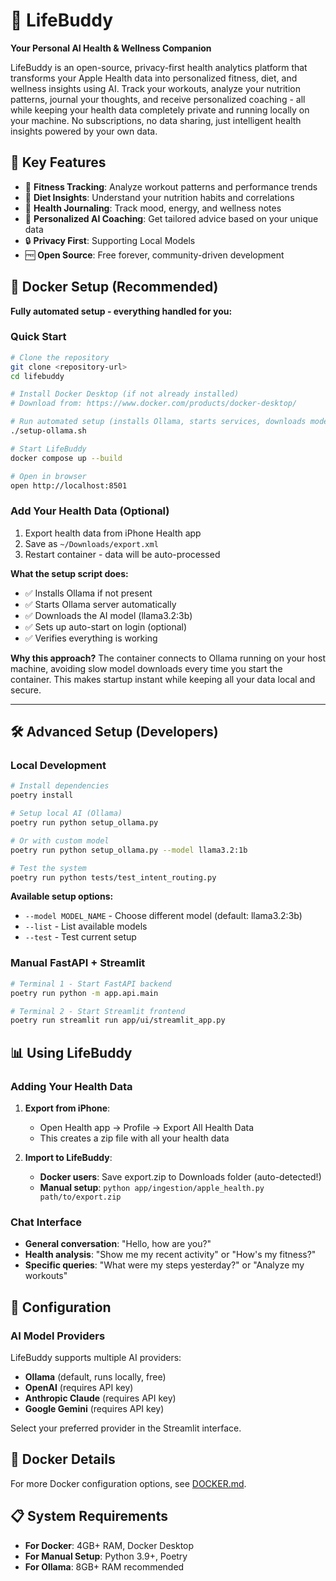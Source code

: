 # 🌟 LifeBuddy

**Your Personal AI Health & Wellness Companion**

LifeBuddy is an open-source, privacy-first health analytics platform that transforms your Apple Health data into personalized fitness, diet, and wellness insights using AI. Track your workouts, analyze your nutrition patterns, journal your thoughts, and receive personalized coaching - all while keeping your health data completely private and running locally on your machine. No subscriptions, no data sharing, just intelligent health insights powered by your own data.

## 🎯 Key Features

- 🏃 **Fitness Tracking**: Analyze workout patterns and performance trends
- 🥗 **Diet Insights**: Understand your nutrition habits and correlations
- 📝 **Health Journaling**: Track mood, energy, and wellness notes
- 🤖 **Personalized AI Coaching**: Get tailored advice based on your unique data
- 🔒 **Privacy First**: Supporting Local Models
- 🆓 **Open Source**: Free forever, community-driven development

## 🐳 Docker Setup (Recommended)

**Fully automated setup - everything handled for you:**

### Quick Start
```bash
# Clone the repository
git clone <repository-url>
cd lifebuddy

# Install Docker Desktop (if not already installed)
# Download from: https://www.docker.com/products/docker-desktop/

# Run automated setup (installs Ollama, starts services, downloads model)
./setup-ollama.sh

# Start LifeBuddy
docker compose up --build

# Open in browser
open http://localhost:8501
```

### Add Your Health Data (Optional)
1. Export health data from iPhone Health app
2. Save as `~/Downloads/export.xml` 
3. Restart container - data will be auto-processed

**What the setup script does:**
- ✅ Installs Ollama if not present
- ✅ Starts Ollama server automatically  
- ✅ Downloads the AI model (llama3.2:3b)
- ✅ Sets up auto-start on login (optional)
- ✅ Verifies everything is working

**Why this approach?** The container connects to Ollama running on your host machine, avoiding slow model downloads every time you start the container. This makes startup instant while keeping all your data local and secure.

---

## 🛠️ Advanced Setup (Developers)

### Local Development

```bash
# Install dependencies
poetry install

# Setup local AI (Ollama)
poetry run python setup_ollama.py

# Or with custom model
poetry run python setup_ollama.py --model llama3.2:1b

# Test the system
poetry run python tests/test_intent_routing.py
```

**Available setup options:**
- `--model MODEL_NAME` - Choose different model (default: llama3.2:3b)
- `--list` - List available models
- `--test` - Test current setup

### Manual FastAPI + Streamlit

```bash
# Terminal 1 - Start FastAPI backend
poetry run python -m app.api.main

# Terminal 2 - Start Streamlit frontend  
poetry run streamlit run app/ui/streamlit_app.py
```

## 📊 Using LifeBuddy

### Adding Your Health Data

1. **Export from iPhone**: 
   - Open Health app → Profile → Export All Health Data
   - This creates a zip file with all your health data

2. **Import to LifeBuddy**:
   - **Docker users**: Save export.zip to Downloads folder (auto-detected!)
   - **Manual setup**: `python app/ingestion/apple_health.py path/to/export.zip`

### Chat Interface

- **General conversation**: "Hello, how are you?"
- **Health analysis**: "Show me my recent activity" or "How's my fitness?"
- **Specific queries**: "What were my steps yesterday?" or "Analyze my workouts"

## 🔧 Configuration

### AI Model Providers

LifeBuddy supports multiple AI providers:

- **Ollama** (default, runs locally, free)
- **OpenAI** (requires API key)
- **Anthropic Claude** (requires API key)
- **Google Gemini** (requires API key)

Select your preferred provider in the Streamlit interface.

## 🐳 Docker Details

For more Docker configuration options, see [DOCKER.md](DOCKER.md).

## 📋 System Requirements

- **For Docker**: 4GB+ RAM, Docker Desktop
- **For Manual Setup**: Python 3.9+, Poetry
- **For Ollama**: 8GB+ RAM recommended

